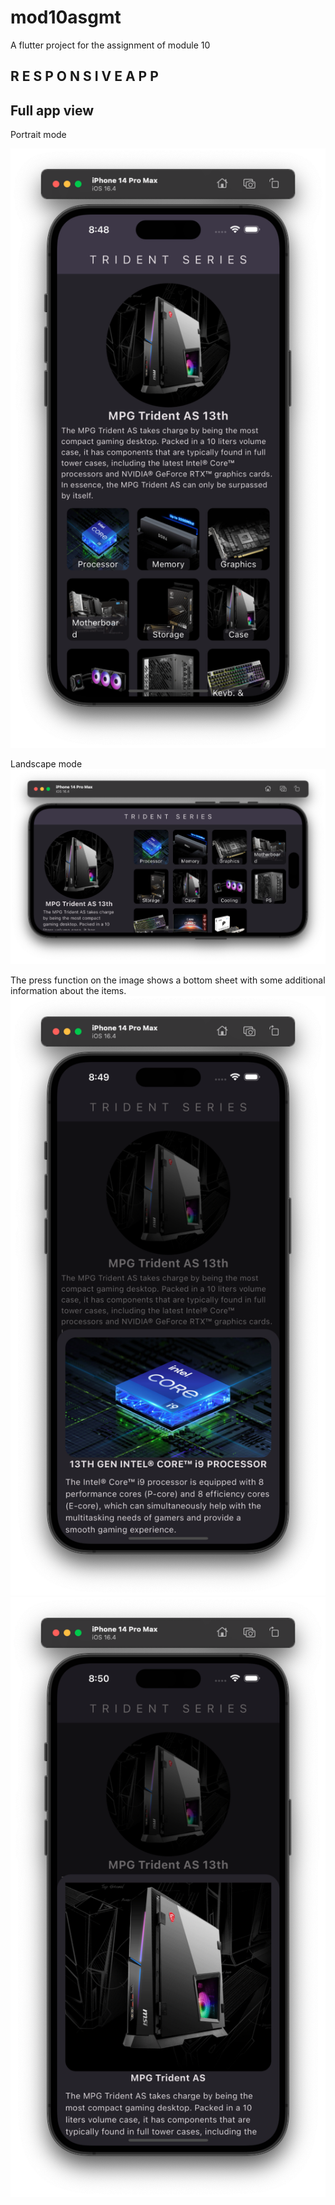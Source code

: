 # mod10asgmt

A flutter project for the assignment of module 10

## R E S P O N S I V E  A P P


## Full app view
Portrait mode


![Alt Text](assets/screenshots/ss1.png)


Landscape mode
![Alt Text](assets/screenshots/ss2.png)


The press function on the image shows a bottom sheet with some additional information about the items.
![Alt Text](assets/screenshots/ss3.png)
![Alt Text](assets/screenshots/ss4.png)
